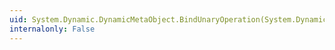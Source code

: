 ```yaml
---
uid: System.Dynamic.DynamicMetaObject.BindUnaryOperation(System.Dynamic.UnaryOperationBinder)
internalonly: False
---
```

